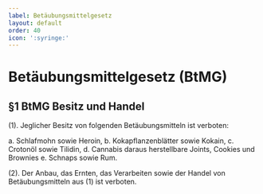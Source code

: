 ```yaml
---
label: Betäubungsmittelgesetz
layout: default
order: 40
icon: ':syringe:'
---
```


# Betäubungsmittelgesetz (BtMG)

## §1 BtMG Besitz und Handel
(1). Jeglicher Besitz von folgenden Betäubungsmitteln ist verboten:

a. Schlafmohn sowie Heroin,
b. Kokapflanzenblätter sowie Kokain,
c. Crotonöl sowie Tilidin,
d. Cannabis daraus herstellbare Joints, Cookies und Brownies
e. Schnaps sowie Rum.

(2). Der Anbau, das Ernten, das Verarbeiten sowie der Handel von Betäubungsmitteln aus (1) ist verboten.


<style>
ol, .docs-markdown > ul {
    margin-top: -20px;
    margin-left: 25px;
}
</style>